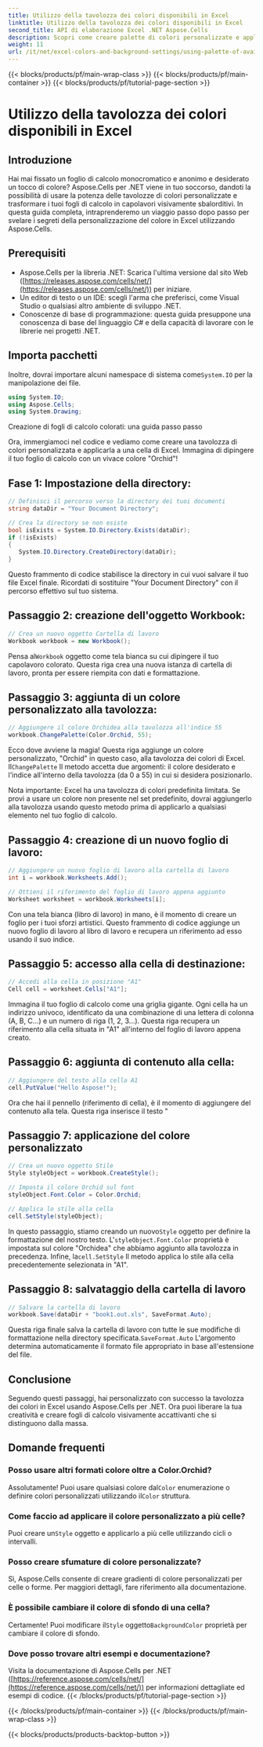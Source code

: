 ```yaml
---
title: Utilizzo della tavolozza dei colori disponibili in Excel
linktitle: Utilizzo della tavolozza dei colori disponibili in Excel
second_title: API di elaborazione Excel .NET Aspose.Cells
description: Scopri come creare palette di colori personalizzate e applicarle ai tuoi fogli di calcolo Excel usando Aspose.Cells per .NET. Migliora l'aspetto visivo dei tuoi dati con colori vivaci e opzioni di formattazione.
weight: 11
url: /it/net/excel-colors-and-background-settings/using-palette-of-available-colors/
---
```


{{< blocks/products/pf/main-wrap-class >}}
{{< blocks/products/pf/main-container >}}
{{< blocks/products/pf/tutorial-page-section >}}

# Utilizzo della tavolozza dei colori disponibili in Excel

## Introduzione
Hai mai fissato un foglio di calcolo monocromatico e anonimo e desiderato un tocco di colore? Aspose.Cells per .NET viene in tuo soccorso, dandoti la possibilità di usare la potenza delle tavolozze di colori personalizzate e trasformare i tuoi fogli di calcolo in capolavori visivamente sbalorditivi. In questa guida completa, intraprenderemo un viaggio passo dopo passo per svelare i segreti della personalizzazione del colore in Excel utilizzando Aspose.Cells. 

## Prerequisiti

- Aspose.Cells per la libreria .NET: Scarica l'ultima versione dal sito Web ([https://releases.aspose.com/cells/net/](https://releases.aspose.com/cells/net/)) per iniziare. 
- Un editor di testo o un IDE: scegli l'arma che preferisci, come Visual Studio o qualsiasi altro ambiente di sviluppo .NET. 
- Conoscenze di base di programmazione: questa guida presuppone una conoscenza di base del linguaggio C# e della capacità di lavorare con le librerie nei progetti .NET.

## Importa pacchetti

 Inoltre, dovrai importare alcuni namespace di sistema come`System.IO` per la manipolazione dei file. 

```csharp
using System.IO;
using Aspose.Cells;
using System.Drawing;
```

Creazione di fogli di calcolo colorati: una guida passo passo

Ora, immergiamoci nel codice e vediamo come creare una tavolozza di colori personalizzata e applicarla a una cella di Excel. Immagina di dipingere il tuo foglio di calcolo con un vivace colore "Orchid"!

## Fase 1: Impostazione della directory:

```csharp
// Definisci il percorso verso la directory dei tuoi documenti
string dataDir = "Your Document Directory";

// Crea la directory se non esiste
bool isExists = System.IO.Directory.Exists(dataDir);
if (!isExists)
{
   System.IO.Directory.CreateDirectory(dataDir);
}
```

Questo frammento di codice stabilisce la directory in cui vuoi salvare il tuo file Excel finale. Ricordati di sostituire "Your Document Directory" con il percorso effettivo sul tuo sistema.

## Passaggio 2: creazione dell'oggetto Workbook:

```csharp
// Crea un nuovo oggetto Cartella di lavoro
Workbook workbook = new Workbook();
```

 Pensa al`Workbook` oggetto come tela bianca su cui dipingere il tuo capolavoro colorato. Questa riga crea una nuova istanza di cartella di lavoro, pronta per essere riempita con dati e formattazione.

## Passaggio 3: aggiunta di un colore personalizzato alla tavolozza:

```csharp
// Aggiungere il colore Orchidea alla tavolozza all'indice 55
workbook.ChangePalette(Color.Orchid, 55);
```

Ecco dove avviene la magia! Questa riga aggiunge un colore personalizzato, "Orchid" in questo caso, alla tavolozza dei colori di Excel. Il`ChangePalette` Il metodo accetta due argomenti: il colore desiderato e l'indice all'interno della tavolozza (da 0 a 55) in cui si desidera posizionarlo. 

Nota importante: Excel ha una tavolozza di colori predefinita limitata. Se provi a usare un colore non presente nel set predefinito, dovrai aggiungerlo alla tavolozza usando questo metodo prima di applicarlo a qualsiasi elemento nel tuo foglio di calcolo.

## Passaggio 4: creazione di un nuovo foglio di lavoro:

```csharp
// Aggiungere un nuovo foglio di lavoro alla cartella di lavoro
int i = workbook.Worksheets.Add();

// Ottieni il riferimento del foglio di lavoro appena aggiunto
Worksheet worksheet = workbook.Worksheets[i];
```

Con una tela bianca (libro di lavoro) in mano, è il momento di creare un foglio per i tuoi sforzi artistici. Questo frammento di codice aggiunge un nuovo foglio di lavoro al libro di lavoro e recupera un riferimento ad esso usando il suo indice.

## Passaggio 5: accesso alla cella di destinazione:

```csharp
// Accedi alla cella in posizione "A1"
Cell cell = worksheet.Cells["A1"];
```

Immagina il tuo foglio di calcolo come una griglia gigante. Ogni cella ha un indirizzo univoco, identificato da una combinazione di una lettera di colonna (A, B, C...) e un numero di riga (1, 2, 3...). Questa riga recupera un riferimento alla cella situata in "A1" all'interno del foglio di lavoro appena creato.

## Passaggio 6: aggiunta di contenuto alla cella:

```csharp
// Aggiungere del testo alla cella A1
cell.PutValue("Hello Aspose!");
```

Ora che hai il pennello (riferimento di cella), è il momento di aggiungere del contenuto alla tela. Questa riga inserisce il testo "

## Passaggio 7: applicazione del colore personalizzato

```csharp
// Crea un nuovo oggetto Stile
Style styleObject = workbook.CreateStyle();

// Imposta il colore Orchid sul font
styleObject.Font.Color = Color.Orchid;

// Applica lo stile alla cella
cell.SetStyle(styleObject);
```

 In questo passaggio, stiamo creando un nuovo`Style` oggetto per definire la formattazione del nostro testo. L'`styleObject.Font.Color` proprietà è impostata sul colore "Orchidea" che abbiamo aggiunto alla tavolozza in precedenza. Infine, la`cell.SetStyle` Il metodo applica lo stile alla cella precedentemente selezionata in "A1".

## Passaggio 8: salvataggio della cartella di lavoro

```csharp
// Salvare la cartella di lavoro
workbook.Save(dataDir + "book1.out.xls", SaveFormat.Auto);
```

Questa riga finale salva la cartella di lavoro con tutte le sue modifiche di formattazione nella directory specificata.`SaveFormat.Auto` L'argomento determina automaticamente il formato file appropriato in base all'estensione del file.

## Conclusione

Seguendo questi passaggi, hai personalizzato con successo la tavolozza dei colori in Excel usando Aspose.Cells per .NET. Ora puoi liberare la tua creatività e creare fogli di calcolo visivamente accattivanti che si distinguono dalla massa. 

## Domande frequenti

### Posso usare altri formati colore oltre a Color.Orchid?
 Assolutamente! Puoi usare qualsiasi colore dal`Color` enumerazione o definire colori personalizzati utilizzando il`Color` struttura.

### Come faccio ad applicare il colore personalizzato a più celle?
 Puoi creare un`Style` oggetto e applicarlo a più celle utilizzando cicli o intervalli.

### Posso creare sfumature di colore personalizzate?
Sì, Aspose.Cells consente di creare gradienti di colore personalizzati per celle o forme. Per maggiori dettagli, fare riferimento alla documentazione.

### È possibile cambiare il colore di sfondo di una cella?
Certamente! Puoi modificare il`Style` oggetto`BackgroundColor` proprietà per cambiare il colore di sfondo.

### Dove posso trovare altri esempi e documentazione?
Visita la documentazione di Aspose.Cells per .NET ([https://reference.aspose.com/cells/net/](https://reference.aspose.com/cells/net/)) per informazioni dettagliate ed esempi di codice.
{{< /blocks/products/pf/tutorial-page-section >}}

{{< /blocks/products/pf/main-container >}}
{{< /blocks/products/pf/main-wrap-class >}}

{{< blocks/products/products-backtop-button >}}
